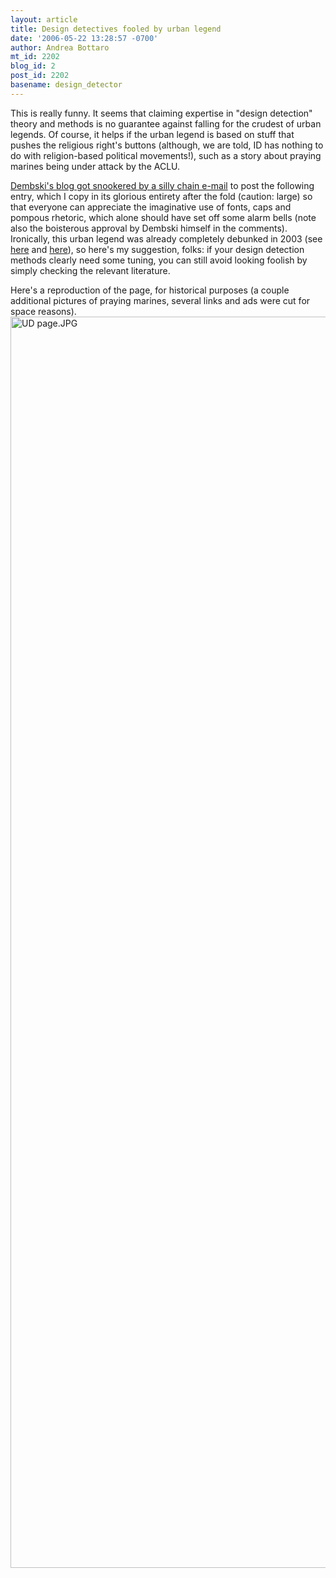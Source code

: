 ```yaml
---
layout: article
title: Design detectives fooled by urban legend
date: '2006-05-22 13:28:57 -0700'
author: Andrea Bottaro
mt_id: 2202
blog_id: 2
post_id: 2202
basename: design_detector
---
```

This is really funny.  It seems that claiming expertise in "design detection" theory and methods is no guarantee against falling for the crudest of urban legends.  Of course, it helps if the urban legend is based on stuff that pushes the religious right's buttons (although, we are told, ID has nothing to do with religion-based political movements!), such as a story about praying marines being under attack by the ACLU.

[Dembski's blog got snookered by a silly chain e-mail](http://www.uncommondescent.com/index.php/archives/1141#) to post the following entry, which I copy in its glorious entirety after the fold (caution: large) so that everyone can appreciate the imaginative use of fonts, caps and pompous rhetoric, which alone should have set off some alarm bells (note also the boisterous approval by Dembski himself in the comments).    Ironically, this urban legend was already completely debunked in 2003 (see [here](http://urbanlegends.about.com/library/bl_aclu_marines_praying.htm) and [here](http://www.snopes.com/politics/religion/marines.asp)), so here's my suggestion, folks: if your design detection methods clearly need some tuning, you can still avoid looking foolish by simply checking the relevant literature.

Here's a reproduction of the page, for historical purposes (a couple additional pictures of praying marines, several links and ads were cut for space reasons).
<img src="/PT/uploads/2006/UD%20page.JPG" alt="UD page.JPG" width="854" height="2002" />
